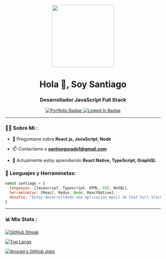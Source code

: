 <div id="header" align="center">
    <img src="https://media1.giphy.com/media/l0HlTy9x8FZo0XO1i/giphy.gif?cid=768b1ad6p9y974qmtk4vsd5921e6zkxpaw7pbztp9gah4b5v&rid=giphy.gif&ct=g" width="200" />
    <h1 align="center">Hola 👋, Soy Santiago</h1>
    <h3 align="center">Desarrollador JavaScript Full Stack </h3>
</div>


<div id="badges" align="center">
    <a href="https://santiagosegurado.github.io/portafolio-react/" target="_blank">
        <img src="https://img.shields.io/website?style=for-the-badge&up_message=portafolio&url=https%3A%2F%2Fsantiagosegurado.github.io%2Fportafolio-react%2F"
            alt="Portfolio Badge" />
    </a>
    <a href="https://www.linkedin.com/in/santiago-segurado-frontend/" target="_blank">
        <img src="https://img.shields.io/website?down_message=Perfil&label=Linked%20In&style=for-the-badge&up_message=Perfil&url=https%3A%2F%2Fwww.linkedin.com%2Fin%2Fsantiago-segurado-frontend%2F"
            alt="Linked In Badge" />
    </a>
    
</div>

---

### 👨‍💻 Sobre Mi :

- 💬 Preguntame sobre **React.js, JavaScript, Node**

- 📫 Contactame a **santisegurado1@gmail.com**

- 🌱 Actualmente estoy aprendiendo **React Native, TypeScript, GraphQL**


<h3>🔨 Lenguajes y Herraminetas:</h3>

```javascript
const santiago = {
  lenguajes: [Javascript, Typescript, HTML, CSS, NoSQL],
  herraminetas: [React, Redux, Node, ReactNative],
  desafio: "Estoy desarrollando una aplicacion movil de Chat Full Stack"
}
```

---

### 📊 Mis Stats :

[![GitHub Streak](https://github-readme-streak-stats.herokuapp.com?user=santiagosegurado&theme=dark&locale=es)](https://git.io/streak-stats)

[![Top Langs](https://github-readme-stats.vercel.app/api/top-langs/?username=santiagosegurado)](https://github.com/anuraghazra/github-readme-stats)

[![Anurag's GitHub stats](https://github-readme-stats.vercel.app/api?username=santiagosegurado)](https://github.com/anuraghazra/github-readme-stats)
